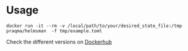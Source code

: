 # Usage

```
docker run -it --rm -v /local/path/to/your/desired_state_file:/tmp praqma/helmsman  -f tmp/example.toml  
```

Check the different versions on [Dockerhub](https://hub.docker.com/r/praqma/helmsman/)